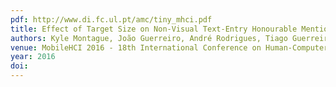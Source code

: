 ```yaml
---
pdf: http://www.di.fc.ul.pt/amc/tiny_mhci.pdf
title: Effect of Target Size on Non-Visual Text-Entry Honourable Mention
authors: Kyle Montague, João Guerreiro, André Rodrigues, Tiago Guerreiro, Hugo Nicolau, Daniel Gonçalves
venue: MobileHCI 2016 - 18th International Conference on Human-Computer Interaction with Mobile Devices and Services, Florence, Italy, September, 2016
year: 2016
doi: 
---
```

